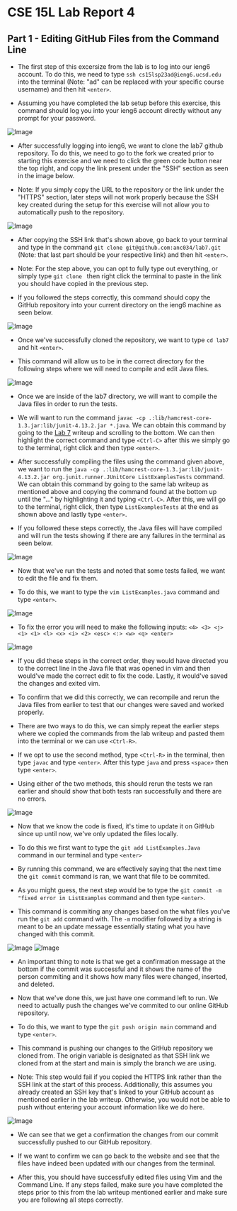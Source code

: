 # **CSE 15L Lab Report 4**

## **Part 1 - Editing GitHub Files from the Command Line**

- The first step of this excersize from the lab is to log into our ieng6 account. To do this, we need to type `ssh cs15lsp23ad@ieng6.ucsd.edu` into the terminal (Note: "ad" can be replaced with your specific course username) and then hit `<enter>`.

- Assuming you have completed the lab setup before this exercise, this command should log you into your ieng6 account directly without any prompt for your password.

![Image](loggedIn.png)

- After successfully logging into ieng6, we want to clone the lab7 github repository. To do this, we need to go to the fork we created prior to starting this exercise and we need to click the green code button near the top right, and copy the link present under the "SSH" section as seen in the image below.

- Note: If you simply copy the URL to the repository or the link under the "HTTPS" section, later steps will not work properly because the SSH key created during the setup for this exercise will not allow you to automatically push to the repository.

![Image](copyRepo.png)

- After copying the SSH link that's shown above, go back to your terminal and type in the command `git clone git@github.com:anc034/lab7.git` (Note: that last part should be your respective link) and then hit `<enter>`.

- Note: For the step above, you can opt to fully type out everything, or simply type `git clone ` then right click the terminal to paste in the link you should have copied in the previous step.

- If you followed the steps correctly, this command should copy the GitHub repository into your current directory on the ieng6 machine as seen below.

![Image](gitClone.png)

- Once we've successfully cloned the repository, we want to type `cd lab7` and hit `<enter>`.

- This command will allow us to be in the correct directory for the following steps where we will need to compile and edit Java files.

![Image](cd1.png)

- Once we are inside of the lab7 directory, we will want to compile the Java files in order to run the tests.

- We will want to run the command `javac -cp .:lib/hamcrest-core-1.3.jar:lib/junit-4.13.2.jar *.java`. We can obtain this command by going to the [Lab 7](https://ucsd-cse15l-s23.github.io/week/week7/) writeup and scrolling to the bottom. We can then highlight the correct command and type `<Ctrl-C>` after this we simply go to the terminal, right click and then type `<enter>`.

- After successfully compiling the files using the command given above, we want to run the `java -cp .:lib/hamcrest-core-1.3.jar:lib/junit-4.13.2.jar org.junit.runner.JUnitCore ListExamplesTests` command. We can obtain this command by going to the same lab writeup as mentioned above and copying the command found at the bottom up until the "..." by highlighting it and typing `<Ctrl-C>`. After this, we will go to the terminal, right click, then type `ListExamplesTests` at the end as shown above and lastly type `<enter>`.

- If you followed these steps correctly, the Java files will have compiled and will run the tests showing if there are any failures in the terminal as seen below.

![Image](failures.png)

- Now that we've run the tests and noted that some tests failed, we want to edit the file and fix them.

- To do this, we want to type the `vim ListExamples.java` command and type `<enter>`.

![Image](vim.png)

- To fix the error you will need to make the following inputs: `<4> <3> <j> <1> <1> <l> <x> <i> <2> <esc> <:> <w> <q> <enter>`

![Image](vimEdited.png)

- If you did these steps in the correct order, they would have directed you to the correct line in the Java file that was opened in vim and then would've made the correct edit to fix the code. Lastly, it would've saved the changes and exited vim.

- To confirm that we did this correctly, we can recompile and rerun the Java files from earlier to test that our changes were saved and worked properly.

- There are two ways to do this, we can simply repeat the earlier steps where we copied the commands from the lab writeup and pasted them into the terminal or we can use `<Ctrl-R>`.

- If we opt to use the second method, type `<Ctrl-R>` in the terminal, then type `javac` and type `<enter>`. After this type `java` and press `<space>` then type `<enter>`.

- Using either of the two methods, this should rerun the tests we ran earlier and should show that both tests ran successfully and there are no errors.

![Image](successfulRun.png)

- Now that we know the code is fixed, it's time to update it on GitHub since up until now, we've only updated the files locally.

- To do this we first want to type the `git add ListExamples.Java` command in our terminal and type `<enter>`

- By running this command, we are effectively saying that the next time the `git commit` command is ran, we want that file to be commited. 

- As you might guess, the next step would be to type the `git commit -m "fixed error in ListExamples` command and then type `<enter>`.

- This command is commiting any changes based on the what files you've run the `git add` command with. The `-m` modifier followed by a string is meant to be an update message essentially stating what you have changed with this commit.

![Image](gitAdd.png) ![Image](gitCommit.png)

- An important thing to note is that we get a confirmation message at the bottom if the commit was successful and it shows the name of the person commiting and it shows how many files were changed, inserted, and deleted.

- Now that we've done this, we just have one command left to run. We need to actually push the changes we've commited to our online GitHub repository.

- To do this, we want to type the `git push origin main` command and type `<enter>`.

- This command is pushing our changes to the GitHub repository we cloned from. The origin variable is designated as that SSH link we cloned from at the start and main is simply the branch we are using. 

- Note: This step would fail if you copied the HTTPS link rather than the SSH link at the start of this process. Additionally, this assumes you already created an SSH key that's linked to your GitHub account as mentioned earlier in the lab writeup. Otherwise, you would not be able to push without entering your account information like we do here.

![Image](gitPush.png)

- We can see that we get a confirmation the changes from our commit successfully pushed to our GitHub repository. 

- If we want to confirm we can go back to the website and see that the files have indeed been updated with our changes from the terminal.

- After this, you should have successfully edited files using Vim and the Command Line. If any steps failed, make sure you have completed the steps prior to this from the lab writeup mentioned earlier and make sure you are following all steps correctly.
